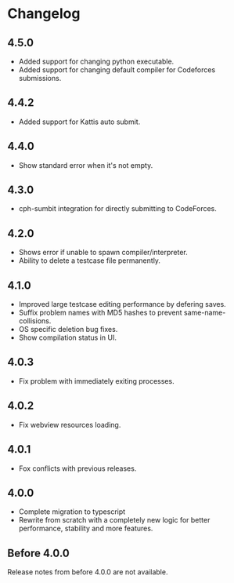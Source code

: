 # Changelog

## 4.5.0

-   Added support for changing python executable.
-   Added support for changing default compiler for Codeforces submissions.

## 4.4.2

-   Added support for Kattis auto submit.

## 4.4.0

-   Show standard error when it's not empty.

## 4.3.0

-   cph-sumbit integration for directly submitting to CodeForces.

## 4.2.0

-   Shows error if unable to spawn compiler/interpreter.
-   Ability to delete a testcase file permanently.

## 4.1.0

-   Improved large testcase editing performance by defering saves.
-   Suffix problem names with MD5 hashes to prevent same-name-collisions.
-   OS specific deletion bug fixes.
-   Show compilation status in UI.

## 4.0.3

-   Fix problem with immediately exiting processes.

## 4.0.2

-   Fix webview resources loading.

## 4.0.1

-   Fox conflicts with previous releases.

## 4.0.0

-   Complete migration to typescript
-   Rewrite from scratch with a completely new logic for better performance,
    stability and more features.

## Before 4.0.0

Release notes from before 4.0.0 are not available.
